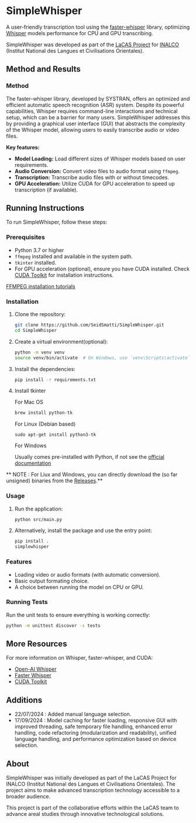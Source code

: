 # SimpleWhisper

A user-friendly transcription tool using the [faster-whisper](https://github.com/SYSTRAN/faster-whisper) library, optimizing [Whisper](https://github.com/openai/whisper) models performance for CPU and GPU transcribing.

SimpleWhisper was developed as part of the [LaCAS Project](https://lacas.inalco.fr/le-projet-lacas) for [INALCO](https://www.inalco.fr/) (Institut National des Langues et Civilisations Orientales).


## Method and Results

### Method

The faster-whisper library, developed by SYSTRAN, offers an optimized and efficient automatic speech recognition (ASR) system. Despite its powerful capabilities, Whisper requires command-line interactions and technical setup, which can be a barrier for many users. SimpleWhisper addresses this by providing a graphical user interface (GUI) that abstracts the complexity of the Whisper model, allowing users to easily transcribe audio or video files.

**Key features:**
- **Model Loading:** Load different sizes of Whisper models based on user requirements.
- **Audio Conversion:** Convert video files to audio format using `ffmpeg`.
- **Transcription:** Transcribe audio files with or without timecodes.
- **GPU Acceleration:** Utilize CUDA for GPU acceleration to speed up transcription (if available).


## Running Instructions

To run SimpleWhisper, follow these steps:

### Prerequisites

- Python 3.7 or higher
- `ffmpeg` installed and available in the system path.
-  `tkinter` installed.
- For GPU acceleration (optional), ensure you have CUDA installed. Check [CUDA Toolkit](https://developer.nvidia.com/cuda-toolkit) for installation instructions.


[FFMPEG installation tutorials](https://gist.github.com/barbietunnie/47a3de3de3274956617ce092a3bc03a1) 

### Installation

1. Clone the repository:
    ```sh
    git clone https://github.com/SeidSmatti/SimpleWhisper.git
    cd SimpleWhisper
    ```

2. Create a virtual environment(optional):
    ```sh
    python -m venv venv
    source venv/bin/activate  # On Windows, use `venv\Scripts\activate`
    ```

3. Install the dependencies:
    ```sh
    pip install -r requirements.txt
    ```
4. Install tkinter
   
   For Mac OS
   ```sh
   brew install python-tk
   ```

   For Linux (Debian based)
   ```
   sudo apt-get install python3-tk
   ```

   For Windows

   Usually comes pre-installed with Python, if not see the [official documentation](https://tkdocs.com/tutorial/install.html)
    


** NOTE : For Liux and Windows, you can directly download the (so far unsigned) binaries from the [Releases](https://github.com/SeidSmatti/SimpleWhisper/releases).**
### Usage

1. Run the application:
    ```sh
    python src/main.py
    ```

2. Alternatively, install the package and use the entry point:
    ```sh
    pip install .
    simplewhisper
    ```

### Features

- Loading video or audio formats (with automatic conversion).
- Basic output formating choice.
- A choice between running the model on CPU or GPU.


### Running Tests

Run the unit tests to ensure everything is working correctly:
```sh
python -m unittest discover -s tests
```

## More Resources

For more information on Whisper, faster-whisper, and CUDA:
- [Open-AI Whisper](https://github.com/openai/whisper)
- [Faster Whisper](https://github.com/SYSTRAN/faster-whisper)
- [CUDA Toolkit](https://developer.nvidia.com/cuda-toolkit)

## Additions 
- 22/07/2024 : Added manual language selection.
- 17/09/2024 : Model caching for faster loading, responsive GUI with improved threading, safe temporary file handling, enhanced error handling, code refactoring (modularization and readability), unified language handling, and performance optimization based on device selection.

## About

SimpleWhisper was initially developed as part of the LaCAS Project for INALCO (Institut National des Langues et Civilisations Orientales). The project aims to make advanced transcription technology accessible to a broader audience. 

This project is part of the collaborative efforts within the LaCAS team to advance areal studies through innovative technological solutions.

